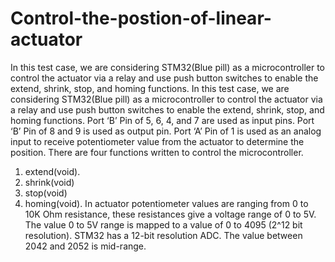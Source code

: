 # Control-the-postion-of-linear-actuator
In this test case, we are considering STM32(Blue pill) as a microcontroller to control the actuator via  a relay and use push button switches to enable the extend, shrink, stop, and homing functions.
In this test case, we are considering STM32(Blue pill) as a microcontroller to control the actuator via 
a relay and use push button switches to enable the extend, shrink, stop, and homing functions.
Port ‘B’ Pin of 5, 6, 4, and 7 are used as input pins.
Port ‘B’ Pin of 8 and 9 is used as output pin.
Port ‘A’ Pin of 1 is used as an analog input to receive potentiometer value from the actuator to 
determine the position.
There are four functions written to control the microcontroller.
1. extend(void).
2. shrink(void)
3. stop(void)
4. homing(void).
In actuator potentiometer values are ranging from 0 to 10K Ohm resistance, these resistances give a 
voltage range of 0 to 5V. The value 0 to 5V range is mapped to a value of 0 to 4095 (2^12 bit 
resolution). STM32 has a 12-bit resolution ADC. The value between 2042 and 2052 is mid-range.
